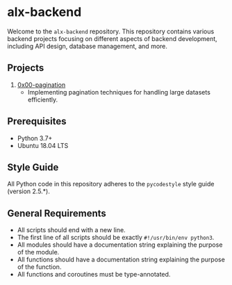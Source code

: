 # alx-backend

Welcome to the `alx-backend` repository. This repository contains various backend projects focusing on different aspects of backend development, including API design, database management, and more.

## Projects

1. [0x00-pagination](./0x00-pagination)
   - Implementing pagination techniques for handling large datasets efficiently.

## Prerequisites

- Python 3.7+
- Ubuntu 18.04 LTS

## Style Guide

All Python code in this repository adheres to the `pycodestyle` style guide (version 2.5.*).

## General Requirements

- All scripts should end with a new line.
- The first line of all scripts should be exactly `#!/usr/bin/env python3`.
- All modules should have a documentation string explaining the purpose of the module.
- All functions should have a documentation string explaining the purpose of the function.
- All functions and coroutines must be type-annotated.
